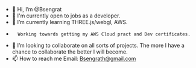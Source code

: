 - 👋 Hi, I’m @Bsengrat
- 👀 I'm currently open to jobs as a developer. 
- 🌱 I’m currently learning THREE.js/webgl, AWS.
-       Working towards getting my AWS Cloud pract and Dev certificates.
- 💞️ I’m looking to collaborate on all sorts of projects. The more I have a chance to collaborate the better I will become.
- 📫 How to reach me
    Email: Bsengrath@gmail.com
   

<!---
Bsengrat/Bsengrat is a ✨ special ✨ repository because its `README.md` (this file) appears on your GitHub profile.
You can click the Preview link to take a look at your changes.
--->
